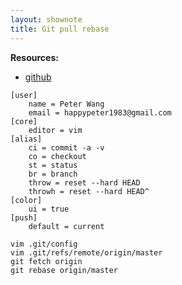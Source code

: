```yaml
---
layout: shownote
title: Git pull rebase
---
```

__Resources:__

- [github](http://www.github.com)


~~~
[user]
    name = Peter Wang
    email = happypeter1983@gmail.com
[core]
    editor = vim
[alias]
    ci = commit -a -v
    co = checkout
    st = status
    br = branch
    throw = reset --hard HEAD
    throwh = reset --hard HEAD^
[color]
    ui = true
[push]
    default = current

~~~

~~~
vim .git/config
vim .git/refs/remote/origin/master
git fetch origin
git rebase origin/master

~~~

